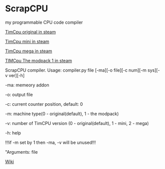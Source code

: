 # ScrapCPU
my programmable CPU code compiler

[TimCpu original in steam](https://steamcommunity.com/sharedfiles/filedetails/?id=2678083620)

[TimCpu mini in steam](https://steamcommunity.com/sharedfiles/filedetails/?id=2682961616)

[TimCpu mega in steam](https://steamcommunity.com/sharedfiles/filedetails/?id=2687909738)

[TIMCpu The modpack 1 in steam](https://steamcommunity.com/sharedfiles/filedetails/?id=2778213942&searchtext=)

ScrapCPU compiler. Usage: compiler.py file [-ma][-o file][-c num][-m sys][-v ver][-h]

-ma: memeory addon

-o: output file

-c: current counter position, default: 0

-m: machine type(0 - original(default), 1 - the modpack)

-v: number of TimCPU version (0 - original(default), 1 - mini, 2 - mega)

-h: help



!!!if -m set by 1 then -ma, -v will be unused!!!

"Arguments: file

[Wiki](https://github.com/timofey260/ScrapCPU/wiki)
